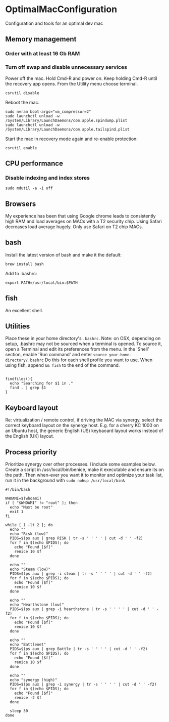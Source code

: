 # OptimalMacConfiguration
Configuration and tools for an optimal dev mac

## Memory management

### Order with at least 16 Gb RAM

### Turn off swap and disable unnecessary services

Power off the mac. Hold Cmd-R and power on. Keep holding Cmd-R until the recovery app opens. From the Utility menu choose terminal.

```
csrutil disable
```

Reboot the mac.

```
sudo nvram boot-args="vm_compressor=2"
sudo launchctl unload -w /System/Library/LaunchDaemons/com.apple.spindump.plist
sudo launchctl unload -w /System/Library/LaunchDaemons/com.apple.tailspind.plist
```

Start the mac in recovery mode again and re-enable protection:

```
csrutil enable
```

## CPU performance

### Disable indexing and index stores

```
sudo mdutil -a -i off

```

## Browsers

My experience has been that using Google chrome leads to consistently high RAM and load averages on MACs with a T2 security chip. Using Safari decreases load average hugely. Only use Safari on T2 chip MACs.

## bash

Install the latest version of bash and make it the default:

```
brew install bash
```

Add to .bashrc:

```
export PATH=/usr/local/bin:$PATH
```

## fish

An excellent shell.

## Utilities

Place these in your home directory's ```.bashrc```. Note: on OSX, depending on setup, .bashrc may not be sourced when a terminal is opened. To source it, open a Terminal and edit its preferences from the menu. In the 'Shell' section, enable 'Run command' and enter ```source your-home-directory/.bashrc``` Do this for each shell profile you want to use. When using fish, append ```&& fish``` to the end of the command.
```

findfiles(){
  echo "Searching for $1 in ."
  find . | grep $1
}
```

## Keyboard layout

Re: virtualization / remote control, if driving the MAC via synergy, select the correct keyboard layout on the synergy host. E.g. for a cherry KC 1000 on an Ubuntu host, the generic English (US) keybaoard layout works instead of the English (UK) layout.

## Process priority

Prioritize synergy over other processes. I include some examples below. Create a script in /usr/local/bin/benice, make it executable and ensure its on the path. Then when-ever you want it to monitor and optimize your task list, run it in the background with ```sudo nohup /usr/local/bin&```


```
#!/bin/bash

WHOAMI=$(whoami)
if [ "$WHOAMI" != "root" ]; then
  echo "Must be root"
  exit 1
fi

while [ 1 -lt 2 ]; do
  echo ""
  echo "Risk (low)"
  PIDS=$(ps aux | grep RISK | tr -s ' ' ' ' | cut -d ' ' -f2)
  for f in $(echo $PIDS); do
    echo "Found [$f]"
    renice 10 $f
  done

  echo ""
  echo "Steam (low)"
  PIDS=$(ps aux | grep -i steam | tr -s ' ' ' ' | cut -d ' ' -f2)
  for f in $(echo $PIDS); do
    echo "Found [$f]"
    renice 10 $f
  done

  echo ""
  echo "Hearthstone (low)"
  PIDS=$(ps aux | grep -i hearthstone | tr -s ' ' ' ' | cut -d ' ' -f2)
  for f in $(echo $PIDS); do
    echo "Found [$f]"
    renice 10 $f
  done

  echo ""
  echo "Battlenet"
  PIDS=$(ps aux | grep Battle | tr -s ' ' ' ' | cut -d ' ' -f2)
  for f in $(echo $PIDS); do
    echo "Found [$f]"
    renice 10 $f
  done

  echo ""
  echo "synergy (high)"
  PIDS=$(ps aux | grep -i synergy | tr -s ' ' ' ' | cut -d ' ' -f2)
  for f in $(echo $PIDS); do
    echo "Found [$f]"
    renice -2 $f
  done

  sleep 30
done
```
